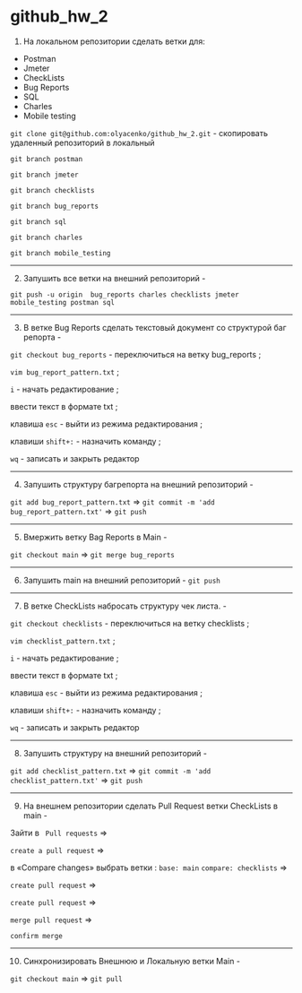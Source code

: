 # github_hw_2
1. На локальном репозитории сделать ветки для:
- Postman
- Jmeter
- CheckLists
- Bug Reports
- SQL
- Charles
- Mobile testing

`git clone git@github.com:olyacenko/github_hw_2.git` - скопировать удаленный репозиторий в локальный

`git branch postman`

`git branch jmeter`

`git branch checklists`

`git branch bug_reports`

`git branch sql`

`git branch charles`

`git branch mobile_testing`

----

2. Запушить все ветки на внешний репозиторий -  

`git push -u origin  bug_reports charles checklists jmeter mobile_testing postman sql`

----

3. В ветке Bug Reports сделать текстовый документ со структурой баг репорта - 

`git checkout bug_reports` - переключиться на ветку  bug_reports ;

`vim bug_report_pattern.txt` ;

`i` - начать редактирование ;

ввести текст в формате txt ;

клавишa `esc` - выйти из режима редактирования ;

клавиши `shift+:` - назначить команду ;

`wq` - записать и закрыть редактор

----

4. Запушить структуру багрепорта на внешний репозиторий - 

`git add bug_report_pattern.txt` => `git commit -m 'add bug_report_pattern.txt'` => `git push `

----

5. Вмержить ветку Bag Reports в Main -

`git checkout main` => `git merge bug_reports`

----

6. Запушить main на внешний репозиторий - `git push` 

----

7. В ветке CheckLists набросать структуру чек листа. -

`git checkout checklists` - переключиться на ветку checklists ;

`vim checklist_pattern.txt` ;

`i` - начать редактирование ;

ввести текст в формате txt ;

клавишa `esc` - выйти из режима редактирования ;

клавиши `shift+:` - назначить команду ;

`wq` - записать и закрыть редактор

----

8. Запушить структуру на внешний репозиторий - 

`git add checklist_pattern.txt` => `git commit -m 'add checklist_pattern.txt'` => `git push`

----

9. На внешнем репозитории сделать Pull Request ветки CheckLists в main - 

Зайти в  ` Pull requests` => 

`create a pull request` => 

в «Compare changes» выбрать ветки : `base: main` `compare: checklists` => 

`create pull request` => 

`create pull request` => 

`merge pull request` => 

`confirm merge`

----

10. Синхронизировать Внешнюю и Локальную ветки Main -

`git checkout main` => `git pull`
